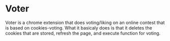 # Voter
Voter is a chrome extension that does voting/liking on an online contest that is based on cookies-voting.
What it basicaly does is that it deletes the cookies that are stored, refresh the page, and execute function for voting.
